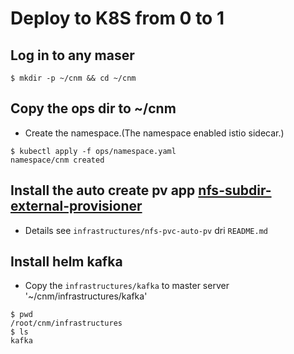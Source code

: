 # Deploy to K8S from 0 to 1

## Log in to any maser
```shell
$ mkdir -p ~/cnm && cd ~/cnm
```
## Copy the ops dir to ~/cnm
* Create the namespace.(The namespace enabled istio sidecar.)
```shell
$ kubectl apply -f ops/namespace.yaml
namespace/cnm created
```
## Install the auto create pv app [nfs-subdir-external-provisioner](https://github.com/kubernetes-sigs/nfs-subdir-external-provisioner)
* Details see `infrastructures/nfs-pvc-auto-pv` dri `README.md`
## Install helm kafka
* Copy the `infrastructures/kafka` to master server '~/cnm/infrastructures/kafka'
```shell
$ pwd
/root/cnm/infrastructures
$ ls
kafka
```